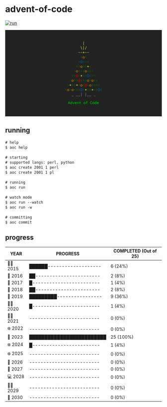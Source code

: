 # advent-of-code

[![run](https://github.com/matheusaraujo/advent-of-code/actions/workflows/run.yaml/badge.svg?branch=main)](https://github.com/matheusaraujo/advent-of-code/actions/workflows/run.yaml)

![AOC](docs/logo.png)

## running

``` {.bash}
# help
$ aoc help

# starting
# supported langs: perl, python
$ aoc create 2001 1 perl
$ aoc create 2001 1 pl

# running
$ aoc run

# watch mode
$ aoc run --watch
$ aoc run -w

# committing
$ aoc commit
```

## progress

<!-- progress-begin -->

| YEAR          | PROGRESS                      | COMPLETED (Out of 25) |
|---------------|-------------------------------|-----------------------|
| 👩‍💻 2015 | ██████------------------- | 6 (24%) |
| 🎉 2016 | ██----------------------- | 2 (8%) |
| 🎅 2017 | █------------------------ | 1 (4%) |
| 🎄 2018 | ██----------------------- | 2 (8%) |
| 🎄 2019 | █████████---------------- | 9 (36%) |
| 🧑‍🎄 2020 | █------------------------ | 1 (4%) |
| 🧑‍💻 2021 | ------------------------- | 0 (0%) |
| ❄️ 2022 | ------------------------- | 0 (0%) |
| 🎁 2023 | █████████████████████████ | 25 (100%) |
| ❄️ 2024 | █------------------------ | 1 (4%) |
| ❄️ 2025 | ------------------------- | 0 (0%) |
| 🎅 2026 | ------------------------- | 0 (0%) |
| 🎁 2027 | ------------------------- | 0 (0%) |
| 💻 2028 | ------------------------- | 0 (0%) |
| 👨‍💻 2029 | ------------------------- | 0 (0%) |
| 🎁 2030 | ------------------------- | 0 (0%) |
<!-- progress-end -->
